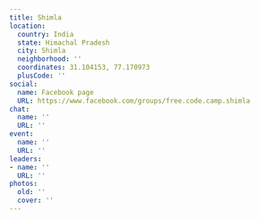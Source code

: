 ```yaml
---
title: Shimla
location:
  country: India
  state: Himachal Pradesh
  city: Shimla
  neighborhood: ''
  coordinates: 31.104153, 77.170973
  plusCode: ''
social:
  name: Facebook page
  URL: https://www.facebook.com/groups/free.code.camp.shimla
chat:
  name: ''
  URL: ''
event:
  name: ''
  URL: ''
leaders:
- name: ''
  URL: ''
photos:
  old: ''
  cover: ''
---
```

